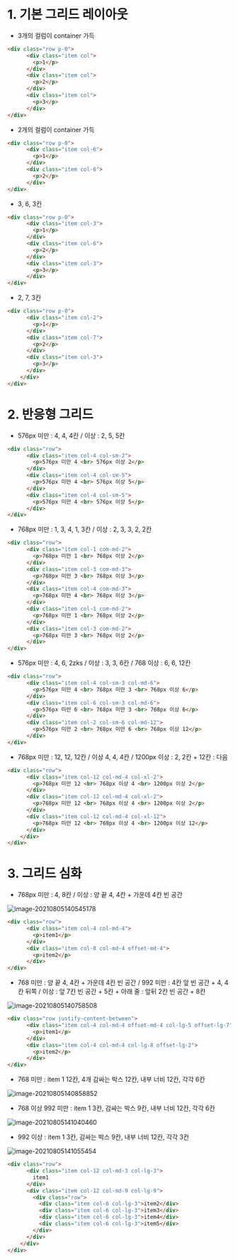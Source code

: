 # 1. 기본 그리드 레이아웃

- 3개의 컬럼이 container 가득

```html
<div class="row p-0">
      <div class="item col">
        <p>1</p>
      </div>
      <div class="item col">
        <p>2</p>
      </div>
      <div class="item col">
        <p>3</p>
      </div>
</div>
```

- 2개의 컬럼이 container 가득

```html
<div class="row p-0">
      <div class="item col-6">
        <p>1</p>
      </div>
      <div class="item col-6">
        <p>2</p>
      </div>   
</div>
```

- 3, 6, 3칸

```html
<div class="row p-0">
      <div class="item col-3">
        <p>1</p>
      </div>  
      <div class="item col-6">
        <p>2</p>
      </div>
      <div class="item col-3">
        <p>3</p>
      </div>
</div> 
```

- 2, 7, 3칸

```html
<div class="row p-0">
      <div class="item col-2">
        <p>1</p>
      </div>
      <div class="item col-7">
        <p>2</p>
      </div>
      <div class="item col-3">
        <p>3</p>
      </div> 
    </div>
</div>
```



# 2. 반응형 그리드

- 576px 미만 : 4, 4, 4칸 / 이상 : 2, 5, 5칸

```html
<div class="row">
      <div class="item col-4 col-sm-2">
        <p>576px 미만 4 <br> 576px 이상 2</p>
      </div>
      <div class="item col-4 col-sm-5">
        <p>576px 미만 4 <br> 576px 이상 5</p>
      </div>
      <div class="item col-4 col-sm-5">
        <p>576px 미만 4 <br> 576px 이상 5</p>
      </div>
</div>
```

- 768px 미만 : 1, 3, 4, 1, 3칸 / 이상 : 2, 3, 3, 2, 2칸

```html
<div class="row">
      <div class="item col-1 com-md-2">
        <p>768px 미만 1 <br> 768px 이상 2</p>
      </div>
      <div class="item col-3 com-md-3">
        <p>768px 미만 3 <br> 768px 이상 3</p>
      </div>
      <div class="item col-4 com-md-3">
        <p>768px 미만 4 <br> 768px 이상 3</p>
      </div>
      <div class="item col-1 com-md-2">
        <p>768px 미만 1 <br> 768px 이상 2</p>
      </div>
      <div class="item col-3 com-md-2">
        <p>768px 미만 3 <br> 768px 이상 2</p>
      </div>
</div>
```

- 576px 미만 : 4, 6, 2zks / 이상 : 3, 3, 6칸 / 768 이상 : 6, 6, 12칸

```html
<div class="row">
      <div class="item col-4 col-sm-3 col-md-6">
        <p>576px 미만 4 <br> 768px 미만 3 <br> 768px 이상 6</p>
      </div>
      <div class="item col-6 col-sm-3 col-md-6">
        <p>576px 미만 6 <br> 768px 미만 3 <br> 768px 이상 6</p>
      </div>
      <div class="item col-2 col-sm-6 col-md-12">
        <p>576px 미만 2 <br> 768px 미만 6 <br> 768px 이상 12</p>
      </div>
</div>
```

- 768px 미만 : 12, 12, 12칸 / 이상  4, 4, 4칸 / 1200px 이상 : 2, 2칸 + 12칸 : 다음

```html
<div class="row">
      <div class="item col-12 col-md-4 col-xl-2">
        <p>768px 미만 12 <br> 768px 이상 4 <br> 1200px 이상 2</p>
      </div>
      <div class="item col-12 col-md-4 col-xl-2">
        <p>768px 미만 12 <br> 768px 이상 4 <br> 1200px 이상 2</p>
      </div>
      <div class="item col-12 col-md-4 col-xl-12">
        <p>768px 미만 12 <br> 768px 이상 4 <br> 1200px 이상 12</p>
      </div>
    </div>
</div>
```



# 3. 그리드 심화

- 768px 미만 : 4, 8칸 / 이상 : 양 끝 4, 4칸 + 가운데 4칸 빈 공간

![image-20210805140545178](0805_workshop.assets/image-20210805140545178.png)

```html
<div class="row">
      <div class="item col-4 col-md-4">
        <p>item1</p>
      </div>
      <div class="item col-8 col-md-4 offset-md-4">
        <p>item2</p>
      </div>
</div>
```

- 768 미만 : 양 끝 4, 4칸 + 가운데 4칸 빈 공간 / 992 미만 : 4칸 앞 빈 공간 + 4, 4칸 뒤쪽 / 이상 : 앞 7칸 빈 공간 + 5칸 + 아래 줄 : 앞뒤 2칸 빈 공간 + 8칸

![image-20210805140758508](0805_workshop.assets/image-20210805140758508.png)

```html
<div class="row justify-content-between">
      <div class="item col-4 col-md-4 offset-md-4 col-lg-5 offset-lg-7">
        <p>item1</p>
      </div>
      <div class="item col-4 col-md-4 col-lg-8 offset-lg-2">
        <p>item2</p>
      </div>
</div>
```

- 768 미만 : item 1 12칸, 4개 감싸는 박스 12칸, 내부 너비 12칸, 각각 6칸

![image-20210805140858852](0805_workshop.assets/image-20210805140858852.png)

- 768 이상 992 미만 : item 1 3칸, 감싸는 박스 9칸, 내부 너비 12칸, 각각 6칸

![image-20210805141040460](0805_workshop.assets/image-20210805141040460.png)

- 992 이상 : item 1 3칸, 감싸는 박스 9칸, 내부 너비 12칸, 각각 3칸

![image-20210805141055454](0805_workshop.assets/image-20210805141055454.png)

```html
<div class="row">
      <div class="item col-12 col-md-3 col-lg-3">
        item1
      </div>
      <div class="item col-12 col-md-9 col-lg-9">
        <div class="row">
          <div class="item col-6 col-lg-3">item2</div>
          <div class="item col-6 col-lg-3">item3</div>
          <div class="item col-6 col-lg-3">item4</div>
          <div class="item col-6 col-lg-3">item5</div>
        </div>
      </div>
    </div>
</div>
```


